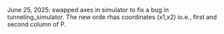 June 25, 2025: swapped axes in simulator to fix a bug in tunneling_simulator. The new orde rhas coordinates (x1,x2) io.e., first and second column of P.
